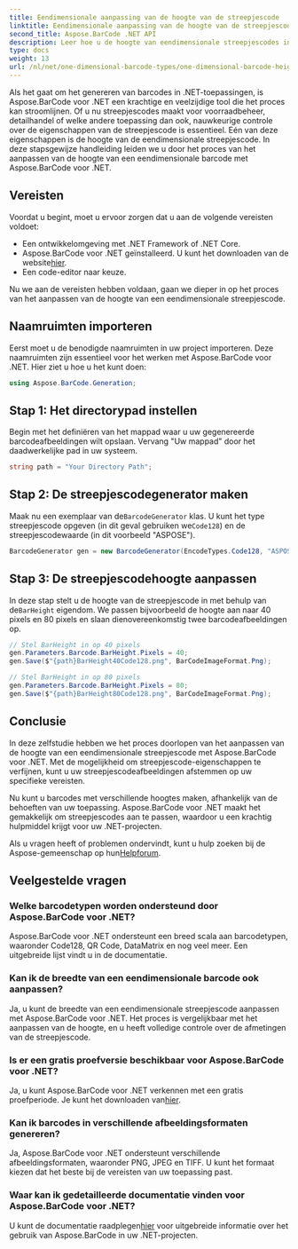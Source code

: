 ```yaml
---
title: Eendimensionale aanpassing van de hoogte van de streepjescode
linktitle: Eendimensionale aanpassing van de hoogte van de streepjescode
second_title: Aspose.BarCode .NET API
description: Leer hoe u de hoogte van eendimensionale streepjescodes in .NET kunt aanpassen met Aspose.BarCode voor nauwkeurig maatwerk. Creëer moeiteloos perfecte barcodes!
type: docs
weight: 13
url: /nl/net/one-dimensional-barcode-types/one-dimensional-barcode-height-adjustment/
---
```


Als het gaat om het genereren van barcodes in .NET-toepassingen, is Aspose.BarCode voor .NET een krachtige en veelzijdige tool die het proces kan stroomlijnen. Of u nu streepjescodes maakt voor voorraadbeheer, detailhandel of welke andere toepassing dan ook, nauwkeurige controle over de eigenschappen van de streepjescode is essentieel. Eén van deze eigenschappen is de hoogte van de eendimensionale streepjescode. In deze stapsgewijze handleiding leiden we u door het proces van het aanpassen van de hoogte van een eendimensionale barcode met Aspose.BarCode voor .NET.

## Vereisten

Voordat u begint, moet u ervoor zorgen dat u aan de volgende vereisten voldoet:

- Een ontwikkelomgeving met .NET Framework of .NET Core.
-  Aspose.BarCode voor .NET geïnstalleerd. U kunt het downloaden van de website[hier](https://releases.aspose.com/barcode/net/).
- Een code-editor naar keuze.

Nu we aan de vereisten hebben voldaan, gaan we dieper in op het proces van het aanpassen van de hoogte van een eendimensionale streepjescode.

## Naamruimten importeren

Eerst moet u de benodigde naamruimten in uw project importeren. Deze naamruimten zijn essentieel voor het werken met Aspose.BarCode voor .NET. Hier ziet u hoe u het kunt doen:

```csharp
using Aspose.BarCode.Generation;
```

## Stap 1: Het directorypad instellen

Begin met het definiëren van het mappad waar u uw gegenereerde barcodeafbeeldingen wilt opslaan. Vervang "Uw mappad" door het daadwerkelijke pad in uw systeem.

```csharp
string path = "Your Directory Path";
```

## Stap 2: De streepjescodegenerator maken

 Maak nu een exemplaar van de`BarcodeGenerator` klas. U kunt het type streepjescode opgeven (in dit geval gebruiken we`Code128`) en de streepjescodewaarde (in dit voorbeeld "ASPOSE").

```csharp
BarcodeGenerator gen = new BarcodeGenerator(EncodeTypes.Code128, "ASPOSE");
```

## Stap 3: De streepjescodehoogte aanpassen

 In deze stap stelt u de hoogte van de streepjescode in met behulp van de`BarHeight` eigendom. We passen bijvoorbeeld de hoogte aan naar 40 pixels en 80 pixels en slaan dienovereenkomstig twee barcodeafbeeldingen op.

```csharp
// Stel BarHeight in op 40 pixels
gen.Parameters.Barcode.BarHeight.Pixels = 40;
gen.Save($"{path}BarHeight40Code128.png", BarCodeImageFormat.Png);

// Stel BarHeight in op 80 pixels
gen.Parameters.Barcode.BarHeight.Pixels = 80;
gen.Save($"{path}BarHeight80Code128.png", BarCodeImageFormat.Png);
```

## Conclusie

In deze zelfstudie hebben we het proces doorlopen van het aanpassen van de hoogte van een eendimensionale streepjescode met Aspose.BarCode voor .NET. Met de mogelijkheid om streepjescode-eigenschappen te verfijnen, kunt u uw streepjescodeafbeeldingen afstemmen op uw specifieke vereisten.

Nu kunt u barcodes met verschillende hoogtes maken, afhankelijk van de behoeften van uw toepassing. Aspose.BarCode voor .NET maakt het gemakkelijk om streepjescodes aan te passen, waardoor u een krachtig hulpmiddel krijgt voor uw .NET-projecten.

 Als u vragen heeft of problemen ondervindt, kunt u hulp zoeken bij de Aspose-gemeenschap op hun[Helpforum](https://forum.aspose.com/c/barcode/13).

## Veelgestelde vragen

### Welke barcodetypen worden ondersteund door Aspose.BarCode voor .NET?
Aspose.BarCode voor .NET ondersteunt een breed scala aan barcodetypen, waaronder Code128, QR Code, DataMatrix en nog veel meer. Een uitgebreide lijst vindt u in de documentatie.

### Kan ik de breedte van een eendimensionale barcode ook aanpassen?
Ja, u kunt de breedte van een eendimensionale streepjescode aanpassen met Aspose.BarCode voor .NET. Het proces is vergelijkbaar met het aanpassen van de hoogte, en u heeft volledige controle over de afmetingen van de streepjescode.

### Is er een gratis proefversie beschikbaar voor Aspose.BarCode voor .NET?
 Ja, u kunt Aspose.BarCode voor .NET verkennen met een gratis proefperiode. Je kunt het downloaden van[hier](https://releases.aspose.com/).

### Kan ik barcodes in verschillende afbeeldingsformaten genereren?
Ja, Aspose.BarCode voor .NET ondersteunt verschillende afbeeldingsformaten, waaronder PNG, JPEG en TIFF. U kunt het formaat kiezen dat het beste bij de vereisten van uw toepassing past.

### Waar kan ik gedetailleerde documentatie vinden voor Aspose.BarCode voor .NET?
 U kunt de documentatie raadplegen[hier](https://reference.aspose.com/barcode/net/) voor uitgebreide informatie over het gebruik van Aspose.BarCode in uw .NET-projecten.
